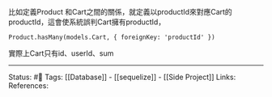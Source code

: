 
比如定義Product 和Cart之間的關係，就定義以productId來對應Cart的productId，這會使系統誤判Cart擁有productId，
```
Product.hasMany(models.Cart, { foreignKey: 'productId' })
```

實際上Cart只有id、userId、sum

---
Status: #🌱 
Tags:
[[Database]] - [[sequelize]] - [[Side Project]]
Links:
References: